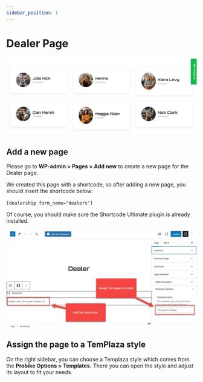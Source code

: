 ```yaml
---
sidebar_position: 1
---
```

# Dealer Page

![Inventory](./img/dealer.jpeg)

## Add a new page

Please go to **WP-admin > Pages > Add new** to create a new page for the Dealer page. 

We created this page with a shortcode, so after adding a new page, you should insert the shortcode below: 

`[dealership form_name="dealers"]`

Of course, you should make sure the Shortcode Ultimate plugin is already installed.

![Inventory](./img/dealer-tpl.jpeg)

## Assign the page to a TemPlaza style

On the right sidebar, you can choose a Templaza style which comes from the **Probike Options > Templates.**
There you can open the style and adjust its layout to fit your needs. 

